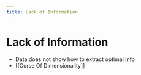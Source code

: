 ```yaml
---
title: Lack of Information
---
```


# Lack of Information
- Data does not show how to extract optimal info
- [[Curse Of Dimensionality]]


































































